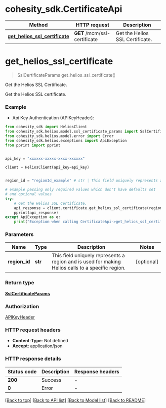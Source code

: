 # cohesity_sdk.CertificateApi


Method | HTTP request | Description
------------- | ------------- | -------------
[**get_helios_ssl_certificate**](CertificateApi.md#get_helios_ssl_certificate) | **GET** /mcm/ssl-certificate | Get the Helios SSL Certificate.


# **get_helios_ssl_certificate**
> SslCertificateParams get_helios_ssl_certificate()

Get the Helios SSL Certificate.

Get the Helios SSL certificate.

### Example

* Api Key Authentication (APIKeyHeader):
```python
from cohesity_sdk import HeliosClient
from cohesity_sdk.helios.model.ssl_certificate_params import SslCertificateParams
from cohesity_sdk.helios.model.error import Error
from cohesity_sdk.helios.exceptions import ApiException
from pprint import pprint


api_key = "xxxxxx-xxxxx-xxxx-xxxxxx"

client = HeliosClient(api_key=api_key)


region_id = "regionId_example" # str | This field uniquely represents a region and is used for making Helios calls to a specific region. (optional)

# example passing only required values which don't have defaults set
# and optional values
try:
	# Get the Helios SSL Certificate.
	api_response = client.certificate.get_helios_ssl_certificate(region_id=region_id)
	pprint(api_response)
except ApiException as e:
	print("Exception when calling CertificateApi->get_helios_ssl_certificate: %s\n" % e)
```


### Parameters

Name | Type | Description  | Notes
------------- | ------------- | ------------- | -------------
 **region_id** | **str**| This field uniquely represents a region and is used for making Helios calls to a specific region. | [optional]

### Return type

[**SslCertificateParams**](SslCertificateParams.md)

### Authorization

[APIKeyHeader](../README.md#APIKeyHeader)

### HTTP request headers

 - **Content-Type**: Not defined
 - **Accept**: application/json


### HTTP response details
| Status code | Description | Response headers |
|-------------|-------------|------------------|
**200** | Success |  -  |
**0** | Error |  -  |

[[Back to top]](#) [[Back to API list]](../README.md#documentation-for-api-endpoints) [[Back to Model list]](../README.md#documentation-for-models) [[Back to README]](../README.md)

